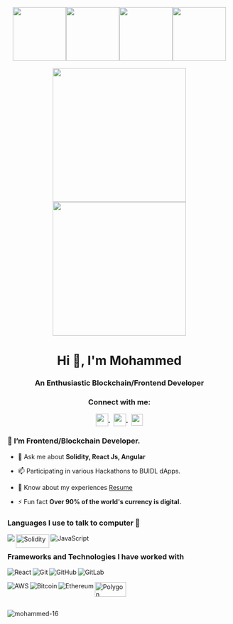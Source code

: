 <p align="center">
  <img src="https://media3.giphy.com/media/ln7z2eWriiQAllfVcn/200w.webp" width="120"><img src="https://i.giphy.com/media/eNAsjO55tPbgaor7ma/200w.webp" width="120"><img src="https://i.giphy.com/media/KzJkzjggfGN5Py6nkT/200.webp" width="120"><img src="https://i.giphy.com/media/IdyAQJVN2kVPNUrojM/200.webp" width="120"><br><br>
    <img src="https://little.kylerconway.com/images/golang-what.gif" width="300"><img src="https://intro.rustbridge.com/img/ferris.gif" width="300">
</p>
<h1 align="center">Hi 👋, I'm Mohammed</h1>
<h3 align="center">An Enthusiastic Blockchain/Frontend Developer</h3>

<h3 align="center">Connect with me:</h3>
<p align="center">
<a href="https://www.linkedin.com/in/mohammed-lokhandwala/" target="_blank">
  <img  align="center" width="28px" src="https://cdn.pixabay.com/photo/2017/08/22/11/56/linked-in-2668700_1280.png" />
</a>&nbsp;
<a href="https://twitter.com/0xMohammed16" target="_blank">
  <img  align="center" width="28px" src="https://as1.ftcdn.net/v2/jpg/03/20/88/34/1000_F_320883488_PMmkQget359WtY6foB1xFN3Wcvus6WTM.jpg" />
</a>&nbsp;
<a href="mailto:mohammedlokhand4429@gmail.com">
  <img align="center" width="26px" src="https://logodownload.org/wp-content/uploads/2018/03/gmail-logo-16.png" />
</a></p>

### 🔭 I’m Frontend/Blockchain Developer.

- 💬 Ask me about **Solidity, React Js, Angular**

- 📫 Participating in various Hackathons to BUIDL dApps.

- 📄 Know about my experiences [Resume](https://drive.google.com/file/d/18peX6Q-OfOR8-E3hEb1zwe6JAu3-3Xow/view?usp=sharing)

- ⚡ Fun fact **Over 90% of the world's currency is digital.**

### Languages I use to talk to computer 🤔
<img align="left" src="https://img.shields.io/badge/c++%20-%2300599C.svg?&style=for-the-badge&logo=c%2B%2B&ogoColor=white">
<img align="left" width="75px" height="30px" alt="Solidity" src="https://cointral.com/wp-content/uploads/2019/11/solidity-nedir.png"/>
<img align="left" alt="JavaScript" src="https://img.shields.io/badge/javascript%20-%23323330.svg?&style=for-the-badge&logo=javascript&logoColor=%23F7DF1E"/>
<p>&nbsp;</p>

### Frameworks and Technologies I have worked with
<img align="left" alt="React" src="https://img.shields.io/badge/react%20-%2320232a.svg?&style=for-the-badge&logo=react&logoColor=%2361DAFB"/>
	<img align="left" alt="Git" src="https://img.shields.io/badge/git%20-%23F05033.svg?&style=for-the-badge&logo=git&logoColor=white"/>
    <img align="left" alt="GitHub" src="https://img.shields.io/badge/github%20-%23121011.svg?&style=for-the-badge&logo=github&logoColor=white"/>
    <img align="left" alt="GitLab" src="https://img.shields.io/badge/gitlab%20-%23181717.svg?&style=for-the-badge&logo=gitlab&logoColor=white"/>
    <p>&nbsp;</p>
    <img align="left" alt="AWS" src="https://img.shields.io/badge/AWS%20-%23FF9900.svg?&style=for-the-badge&logo=amazon-aws&logoColor=white"/>
    <img align="left" alt="Bitcoin" src="https://img.shields.io/badge/Bitcoin-000?style=for-the-badge&logo=bitcoin&logoColor=white"/>
    <img align="left" alt="Ethereum" src="https://img.shields.io/badge/Ethereum-3C3C3D?style=for-the-badge&logo=Ethereum&logoColor=white"/>
    <img align="left" alt="Polygon" width="70" height="33"  src="https://www.esports.net/wp-content/uploads/2021/10/polygon-cryptogaming.jpg"/>
<p>&nbsp;</p><br>
<p><img align="center" src="https://github-readme-streak-stats.herokuapp.com/?user=mohammed-16&theme=blue-green" alt="mohammed-16" /></p>
